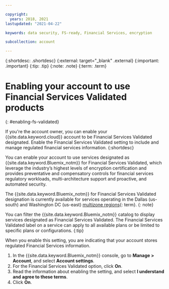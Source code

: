 ```yaml
---

copyright:
  years: 2018, 2021
lastupdated: "2021-04-22"

keywords: data security, FS-ready, Financial Services, encryption

subcollection: account

---
```


{:shortdesc: .shortdesc}
{:external: target="_blank" .external}
{:important: .important}
{:tip: .tip}
{:note: .note}
{:term: .term}


# Enabling your account to use Financial Services Validated products
{: #enabling-fs-validated}

If you're the account owner, you can enable your {{site.data.keyword.cloud}} account to be Financial Services Validated designated. Enable the Financial Services Validated setting to include and manage regulated financial services information.
{:shortdesc}

You can enable your account to use services designated as {{site.data.keyword.Bluemix_notm}} for Financial Services Validated, which leverage the industry’s highest levels of encryption certification and provides preventative and compensatory controls for financial services regulatory workloads, multi-architecture support and proactive, and automated security.

The {{site.data.keyword.Bluemix_notm}} for Financial Services Validated designation is currently available for services operating in the Dallas (us-south) and Washington DC (us-east) [multizone regions](#x9774820){: term}. 
{: note}

You can filter the {{site.data.keyword.Bluemix_notm}} catalog to display services designated as Financial Services Validated. The Financial Services Validated label on a service can apply to all available plans or be limited to specific plans or configurations. 
{:tip}

When you enable this setting, you are indicating that your account stores regulated Financial Services information. 

1. In the {{site.data.keyword.Bluemix_notm}} console, go to **Manage > Account**, and select **Account settings**.
2. For the Financial Services Validated option, click **On**.
3. Read the information about enabling the setting, and select **I understand and agree to these terms**.
4. Click **On**.


